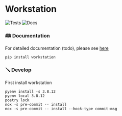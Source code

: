 # Workstation

![Tests](https://github.com/militu/workstation/actions/workflows/tests.yml/badge.svg)
![Docs](https://github.com/militu/workstation/actions/workflows/documentation.yml/badge.svg)

### 🕮 Documentation

For detailed documentation (todo), please see [here](https://militu.github.io/workstation/)

```shell
pip install workstation
```

### 🪛 Develop

First install workstation

```shell
pyenv install -s 3.8.12
pyenv local 3.8.12
poetry lock
nox -s pre-commit -- install
nox -s pre-commit -- install --hook-type commit-msg
```
